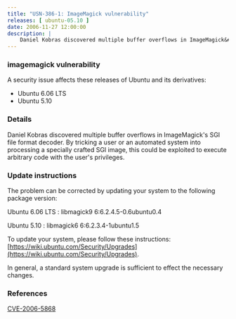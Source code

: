 ```yaml
---
title: "USN-386-1: ImageMagick vulnerability"
releases: [ ubuntu-05.10 ]
date: 2006-11-27 12:00:00
description: |
    Daniel Kobras discovered multiple buffer overflows in ImageMagick&#39;s SGI  file format decoder.  By tricking a user or an automated system into  processing a specially crafted SGI image, this could be exploited to  execute arbitrary code with the user&#39;s privileges.
--- 
```

 
### imagemagick vulnerability

A security issue affects these releases of Ubuntu and its derivatives:

* Ubuntu 6.06 LTS
* Ubuntu 5.10

### Details

Daniel Kobras discovered multiple buffer overflows in ImageMagick&#39;s SGI file format decoder. By tricking a user or an automated system into processing a specially crafted SGI image, this could be exploited to execute arbitrary code with the user&#39;s privileges.

### Update instructions

The problem can be corrected by updating your system to the following package version:

Ubuntu 6.06 LTS
 : libmagick9 <span>6:6.2.4.5-0.6ubuntu0.4</span>

Ubuntu 5.10
 : libmagick6 <span>6:6.2.3.4-1ubuntu1.5</span>

To update your system, please follow these instructions: [https://wiki.ubuntu.com/Security/Upgrades](https://wiki.ubuntu.com/Security/Upgrades).

In general, a standard system upgrade is sufficient to effect the necessary changes.

### References

 [CVE-2006-5868](http://people.ubuntu.com/~ubuntu-security/cve/CVE-2006-5868)
 
